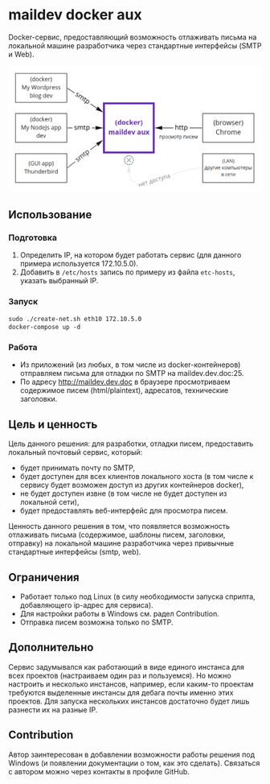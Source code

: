 # maildev docker aux

Docker-сервис, предоставляющий возможность отлаживать письма на локальной машине разработчика через стандартные интерфейсы (SMTP и Web).

![TLDR](tldr.png)

## Использование

### Подготовка

 1. Определить IP, на котором будет работать сервис (для данного примера используется 172.10.5.0).
 1. Добавить в `/etc/hosts` запись по примеру из файла `etc-hosts`, указать выбранный IP.

### Запуск

```
sudo ./create-net.sh eth10 172.10.5.0
docker-compose up -d
```

### Работа

 * Из приложений (из любых, в том числе из docker-контейнеров) отправляем письма для отладки по SMTP на maildev.dev.doc:25.
 * По адресу http://maildev.dev.doc в браузере просмотриваем содержимое писем (html/plaintext), адресатов, технические заголовки.

## Цель и ценность

Цель данного решения: для разработки, отладки писем, предоставить локальный почтовый сервис, который:
 
 * будет принимать почту по SMTP,
 * будет доступен для всех клиентов локального хоста (в том числе к сервису будет возможен доступ из других контейнеров docker),
 * не будет доступен извне (в том числе не будет доступен из локальной сети),
 * будет предоставлять веб-интерфейс для просмотра писем.
 
Ценность данного решения в том, что появляется возможность отлаживать письма (содержимое, шаблоны писем, заголовки, отправку) на локальной машине разработчика через привычные стандартные интерфейсы (smtp, web). 

## Ограничения

 * Работает только под Linux (в силу необходимости запуска сприпта, добавляющего ip-адрес для сервиса).
 * Для настройки работы в Windows см. радел Contribution.
 * Отправка писем возможна только по SMTP.
 
## Дополнительно

Сервис задумывался как работающий в виде единого инстанса для всех проектов (настраиваем один раз и пользуемся). Но можно настроить и несколько инстансов, например, если каким-то проектам требуются выделенные инстансы для дебага почты именно этих проектов. Для запуска нескольких инстансов достаточно будет лишь разнести их на разные IP. 

## Contribution

Автор заинтересован в добавлении возможности работы решения под Windows (и появлении документации о том, как это сделать). Связаться с автором можно через контакты в профиле GitHub.


